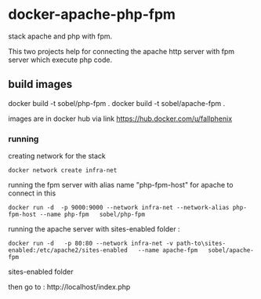 # docker-apache-php-fpm
stack apache and php with fpm.

This two projects help for connecting the apache http server with fpm server which execute php code.

## build images
docker build -t sobel/php-fpm .
docker build -t sobel/apache-fpm .

images are in docker hub via link  https://hub.docker.com/u/fallphenix


### running

creating network for the stack
```
docker network create infra-net
```
running the fpm server with alias name "php-fpm-host" for apache to connect in this
```
docker run -d  -p 9000:9000 --network infra-net --network-alias php-fpm-host --name php-fpm   sobel/php-fpm
```
running the apache server with sites-enabled folder : 

```
docker run -d   -p 80:80 --network infra-net -v path-to\sites-enabled:/etc/apache2/sites-enabled   --name apache-fpm   sobel/apache-fpm
```

sites-enabled folder 

then go to : http://localhost/index.php

